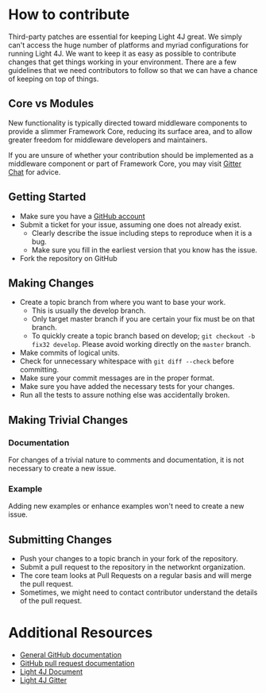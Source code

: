 # How to contribute

Third-party patches are essential for keeping Light 4J great. We simply can't
access the huge number of platforms and myriad configurations for running
Light 4J. We want to keep it as easy as possible to contribute changes that
get things working in your environment. There are a few guidelines that we
need contributors to follow so that we can have a chance of keeping on
top of things.

## Core vs Modules

New functionality is typically directed toward middleware components to provide
a slimmer Framework Core, reducing its surface area, and to allow greater freedom
for middleware developers and maintainers.

If you are unsure of whether your contribution should be implemented as a
middleware component or part of Framework Core, you may visit
[Gitter Chat](https://gitter.im/networknt/light-4j) for advice.

## Getting Started

* Make sure you have a [GitHub account](https://github.com/signup/free)
* Submit a ticket for your issue, assuming one does not already exist.
  * Clearly describe the issue including steps to reproduce when it is a bug.
  * Make sure you fill in the earliest version that you know has the issue.
* Fork the repository on GitHub

## Making Changes

* Create a topic branch from where you want to base your work.
  * This is usually the develop branch.
  * Only target master branch if you are certain your fix must be on that
    branch.
  * To quickly create a topic branch based on develop; `git checkout -b
    fix32 develop`. Please avoid working directly on the `master` branch.
* Make commits of logical units.
* Check for unnecessary whitespace with `git diff --check` before committing.
* Make sure your commit messages are in the proper format.
* Make sure you have added the necessary tests for your changes.
* Run all the tests to assure nothing else was accidentally broken.

## Making Trivial Changes

### Documentation

For changes of a trivial nature to comments and documentation, it is not
necessary to create a new issue.

### Example

Adding new examples or enhance examples won't need to create a new issue.


## Submitting Changes

* Push your changes to a topic branch in your fork of the repository.
* Submit a pull request to the repository in the networknt organization.
* The core team looks at Pull Requests on a regular basis and will merge the pull request.
* Sometimes, we might need to contact contributor understand the details of the pull request.

# Additional Resources

* [General GitHub documentation](https://help.github.com/)
* [GitHub pull request documentation](https://help.github.com/send-pull-requests/)
* [Light 4J Document](https://networknt.github.io/light-4j/)
* [Light 4J Gitter](https://gitter.im/networknt/light-4j)
